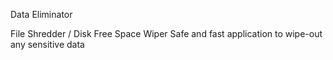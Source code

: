 <h>Data Eliminator</h>

File Shredder / Disk Free Space Wiper
Safe and fast application to wipe-out any sensitive data
